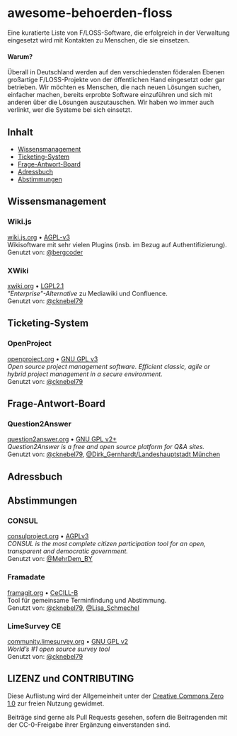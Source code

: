 # awesome-behoerden-floss
Eine kuratierte Liste von F/LOSS-Software, die erfolgreich in der Verwaltung eingesetzt wird mit Kontakten zu Menschen, die sie einsetzen.

#### Warum?

Überall in Deutschland werden auf den verschiedensten föderalen Ebenen großartige F/LOSS-Projekte von der öffentlichen Hand eingesetzt oder gar betrieben. Wir möchten es Menschen, die nach neuen Lösungen suchen, einfacher machen, bereits erprobte Software einzuführen und sich mit anderen über die Lösungen auszutauschen. Wir haben wo immer auch verlinkt, wer die Systeme bei sich einsetzt.

## Inhalt
- [Wissensmanagement](#wissensmanagement)
- [Ticketing-System](#ticketing-System)
- [Frage-Antwort-Board](#frage-antwort-board)
- [Adressbuch](#adressbuch)
- [Abstimmungen](#abstimmungen)


## Wissensmanagement

### Wiki.js
[wiki.js.org](https://wiki.js.org/) • [AGPL-v3](https://wiki.js.org/)  
Wikisoftware mit sehr vielen Plugins (insb. im Bezug auf Authentifizierung).  
Genutzt von: [@bergcoder](https://twitter.com/bergcoder/status/1336399122241294340?s=20)

### XWiki
[xwiki.org](https://www.xwiki.org/) • [LGPL2.1](https://www.gnu.de/documents/lgpl-2.1.de.html)  
*"Enterprise"-Alternative* zu Mediawiki und Confluence.  
Genutzt von: [@cknebel79](https://twitter.com/cknebel79/status/1336320031668375559?s=20)

## Ticketing-System

### OpenProject
[openproject.org](https://www.openproject.org/) • [GNU GPL v3](https://www.openproject.org/about-us/)  
*Open source project management software. Efficient classic, agile or hybrid project management in a secure environment.*  
Genutzt von: [@cknebel79](https://twitter.com/cknebel79/status/1336320031668375559?s=20)

## Frage-Antwort-Board

### Question2Answer
[question2answer.org](https://www.question2answer.org/) • [GNU GPL v2+](https://www.question2answer.org/license.php)  
*Question2Answer is a free and open source platform for Q&A sites.*  
Genutzt von: [@cknebel79](https://twitter.com/cknebel79/status/1336320031668375559?s=20), [@Dirk_Gernhardt/Landeshauptstadt München](https://twitter.com/Dirk_Gernhardt/status/1336397539386462212?s=20)

## Adressbuch
## Abstimmungen

### CONSUL
[consulproject.org](https://consulproject.org/en/) • [AGPLv3](https://github.com/consul/consul/blob/master/LICENSE-AGPLv3.txt)  
*CONSUL is the most complete citizen participation tool for an open, transparent and democratic government.*  
Genutzt von: [@MehrDem_BY](https://twitter.com/MehrDem_BY/status/1336360499181723649?s=20)

### Framadate
[framagit.org](https://framagit.org/framasoft/framadate/framadate/-/wikis/home) • [CeCILL-B](https://framagit.org/framasoft/framadate/framadate/-/blob/develop/LICENSE.en.txt)  
Tool für gemeinsame Terminfindung und Abstimmung.  
Genutzt von: [@cknebel79](https://twitter.com/cknebel79/status/1336320031668375559?s=20), [@Lisa_Schmechel](https://twitter.com/Lisa_Schmechel/status/1336316230328717312?s=20)

### LimeSurvey CE
[community.limesurvey.org](https://community.limesurvey.org/downloads/) • [GNU GPL v2](https://community.limesurvey.org/licence-trademark/)  
*World’s #1 open source survey tool*  
Genutzt von: [@cknebel79](https://twitter.com/cknebel79/status/1336320031668375559?s=20)


## LIZENZ und CONTRIBUTING

Diese Auflistung wird der Allgemeinheit unter der [Creative Commons Zero 1.0](https://creativecommons.org/publicdomain/zero/1.0/) zur freien Nutzung gewidmet. 

Beiträge sind gerne als Pull Requests gesehen, sofern die Beitragenden mit der CC-0-Freigabe ihrer Ergänzung einverstanden sind.
